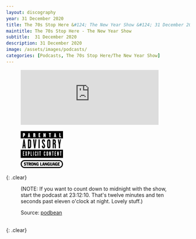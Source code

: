 ```yaml
---
layout: discography
year: 31 December 2020
title: The 70s Stop Here &#124; The New Year Show &#124; 31 December 2020
maintitle: The 70s Stop Here - The New Year Show
subtitle:  31 December 2020
description: 31 December 2020
image: /assets/images/podcasts/
categories: [Podcasts, The 70s Stop Here/The New Year Show]
---
```


<figure class="fig1">
<iframe title="The 70s Stop Here/The New Year Show" allowtransparency="true" height="150" width="100%" style="border: none; min-width: min(100%, 430px);" scrolling="no" data-name="pb-iframe-player" src="https://www.podbean.com/player-v2/?from=embed&i=ybsd8-f63e1e-pb&share=1&download=1&fonts=Arial&skin=f6f6f6&font-color=&rtl=0&logo_link=&btn-skin=12&size=150"></iframe>
</figure>

<figure class="fig2">
<img class="full-width" src="/assets/images/Parental_Advisory_Strong_Language_2002.png" />
</figure>

{: .clear}

<figure class="fig3">
<p>(NOTE: If you want to count down to midnight with the show, start the podcast at 23:12:10. That's twelve minutes and ten seconds past eleven o'clock at night. Lovely stuff.)</p>
<p>Source: <a class="external-links" href="https://iporlemedia.podbean.com/e/the-70s-stop-herethe-new-year-show">podbean</a></p>
</figure>

<br />{: .clear}

<style>
.fig1 {width:75%;}
.fig2 {width:23%;}
</style>
